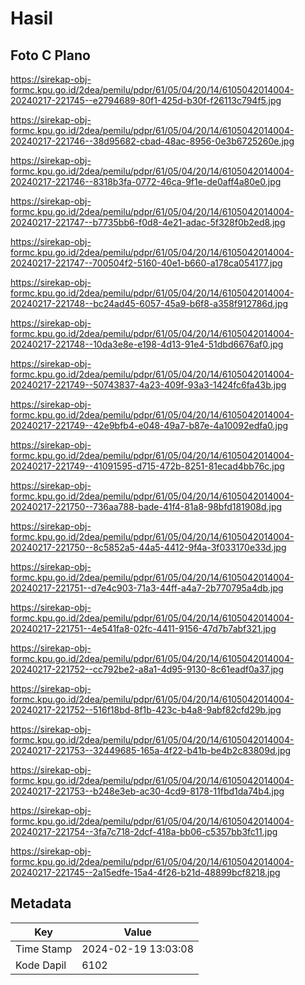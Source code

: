 # Hasil

## Foto C Plano

https://sirekap-obj-formc.kpu.go.id/2dea/pemilu/pdpr/61/05/04/20/14/6105042014004-20240217-221745--e2794689-80f1-425d-b30f-f26113c794f5.jpg

https://sirekap-obj-formc.kpu.go.id/2dea/pemilu/pdpr/61/05/04/20/14/6105042014004-20240217-221746--38d95682-cbad-48ac-8956-0e3b6725260e.jpg

https://sirekap-obj-formc.kpu.go.id/2dea/pemilu/pdpr/61/05/04/20/14/6105042014004-20240217-221746--8318b3fa-0772-46ca-9f1e-de0aff4a80e0.jpg

https://sirekap-obj-formc.kpu.go.id/2dea/pemilu/pdpr/61/05/04/20/14/6105042014004-20240217-221747--b7735bb6-f0d8-4e21-adac-5f328f0b2ed8.jpg

https://sirekap-obj-formc.kpu.go.id/2dea/pemilu/pdpr/61/05/04/20/14/6105042014004-20240217-221747--700504f2-5160-40e1-b660-a178ca054177.jpg

https://sirekap-obj-formc.kpu.go.id/2dea/pemilu/pdpr/61/05/04/20/14/6105042014004-20240217-221748--bc24ad45-6057-45a9-b6f8-a358f912786d.jpg

https://sirekap-obj-formc.kpu.go.id/2dea/pemilu/pdpr/61/05/04/20/14/6105042014004-20240217-221748--10da3e8e-e198-4d13-91e4-51dbd6676af0.jpg

https://sirekap-obj-formc.kpu.go.id/2dea/pemilu/pdpr/61/05/04/20/14/6105042014004-20240217-221749--50743837-4a23-409f-93a3-1424fc6fa43b.jpg

https://sirekap-obj-formc.kpu.go.id/2dea/pemilu/pdpr/61/05/04/20/14/6105042014004-20240217-221749--42e9bfb4-e048-49a7-b87e-4a10092edfa0.jpg

https://sirekap-obj-formc.kpu.go.id/2dea/pemilu/pdpr/61/05/04/20/14/6105042014004-20240217-221749--41091595-d715-472b-8251-81ecad4bb76c.jpg

https://sirekap-obj-formc.kpu.go.id/2dea/pemilu/pdpr/61/05/04/20/14/6105042014004-20240217-221750--736aa788-bade-41f4-81a8-98bfd181908d.jpg

https://sirekap-obj-formc.kpu.go.id/2dea/pemilu/pdpr/61/05/04/20/14/6105042014004-20240217-221750--8c5852a5-44a5-4412-9f4a-3f033170e33d.jpg

https://sirekap-obj-formc.kpu.go.id/2dea/pemilu/pdpr/61/05/04/20/14/6105042014004-20240217-221751--d7e4c903-71a3-44ff-a4a7-2b770795a4db.jpg

https://sirekap-obj-formc.kpu.go.id/2dea/pemilu/pdpr/61/05/04/20/14/6105042014004-20240217-221751--4e541fa8-02fc-4411-9156-47d7b7abf321.jpg

https://sirekap-obj-formc.kpu.go.id/2dea/pemilu/pdpr/61/05/04/20/14/6105042014004-20240217-221752--cc792be2-a8a1-4d95-9130-8c61eadf0a37.jpg

https://sirekap-obj-formc.kpu.go.id/2dea/pemilu/pdpr/61/05/04/20/14/6105042014004-20240217-221752--516f18bd-8f1b-423c-b4a8-9abf82cfd29b.jpg

https://sirekap-obj-formc.kpu.go.id/2dea/pemilu/pdpr/61/05/04/20/14/6105042014004-20240217-221753--32449685-165a-4f22-b41b-be4b2c83809d.jpg

https://sirekap-obj-formc.kpu.go.id/2dea/pemilu/pdpr/61/05/04/20/14/6105042014004-20240217-221753--b248e3eb-ac30-4cd9-8178-11fbd1da74b4.jpg

https://sirekap-obj-formc.kpu.go.id/2dea/pemilu/pdpr/61/05/04/20/14/6105042014004-20240217-221754--3fa7c718-2dcf-418a-bb06-c5357bb3fc11.jpg

https://sirekap-obj-formc.kpu.go.id/2dea/pemilu/pdpr/61/05/04/20/14/6105042014004-20240217-221745--2a15edfe-15a4-4f26-b21d-48899bcf8218.jpg


## Metadata

| Key        | Value               |
| ---------- | ------------------- |
| Time Stamp | 2024-02-19 13:03:08 |
| Kode Dapil | 6102                |



